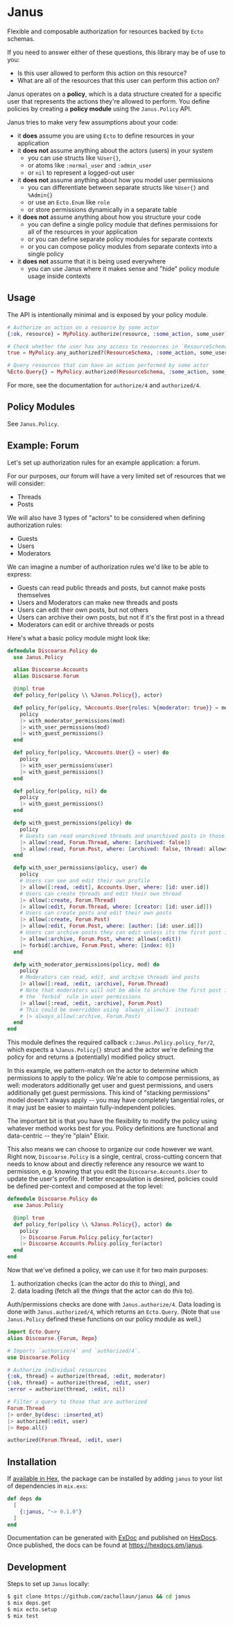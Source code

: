 # Janus

<!-- MDOC -->

Flexible and composable authorization for resources backed by `Ecto` schemas.

If you need to answer either of these questions, this library may be of use to you:

- Is this user allowed to perform this action on this resource?
- What are all of the resources that this user can perform this action on?

Janus operates on a **policy**, which is a data structure created for a specific user that represents the actions they're allowed to perform.
You define policies by creating a **policy module** using the `Janus.Policy` API.

Janus tries to make very few assumptions about your code:

- it **does** assume you are using `Ecto` to define resources in your application
- it **does not** assume anything about the actors (users) in your system
  - you can use structs like `%User{}`,
  - or atoms like `:normal_user` and `:admin_user`
  - or `nil` to represent a logged-out user
- it **does not** assume anything about how you model user permissions
  - you can differentiate between separate structs like `%User{}` and `%Admin{}`
  - or use an `Ecto.Enum` like `role`
  - or store permissions dynamically in a separate table
- it **does not** assume anything about how you structure your code
  - you can define a single policy module that defines permissions for all of the resources in your application
  - or you can define separate policy modules for separate contexts
  - or you can compose policy modules from separate contexts into a single policy
- it **does not** assume that it is being used everywhere
  - you can use Janus where it makes sense and "hide" policy module usage inside contexts

## Usage

The API is intentionally minimal and is exposed by your policy module.

```elixir
# Authorize an action on a resource by some actor
{:ok, resource} = MyPolicy.authorize(resource, :some_action, some_user)

# Check whether the user has any access to resources in `ResourceSchema`
true = MyPolicy.any_authorized?(ResourceSchema, :some_action, some_user)

# Query resources that can have an action performed by some actor
%Ecto.Query{} = MyPolicy.authorized(ResourceSchema, :some_action, some_user)
```

For more, see the documentation for `authorize/4` and `authorized/4`.

## Policy Modules

See `Janus.Policy`.

## Example: Forum

Let's set up authorization rules for an example application: a forum.

For our purposes, our forum will have a very limited set of resources that we will consider:

- Threads
- Posts

We will also have 3 types of "actors" to be considered when defining authorization rules:

- Guests
- Users
- Moderators

We can imagine a number of authorization rules we'd like to be able to express:

- Guests can read public threads and posts, but cannot make posts themselves
- Users and Moderators can make new threads and posts
- Users can edit their own posts, but not others
- Users can archive their own posts, but not if it's the first post in a thread
- Moderators can edit or archive threads or posts

Here's what a basic policy module might look like:

```elixir
defmodule Discoarse.Policy do
  use Janus.Policy

  alias Discoarse.Accounts
  alias Discoarse.Forum

  @impl true
  def policy_for(policy \\ %Janus.Policy{}, actor)

  def policy_for(policy, %Accounts.User{roles: %{moderator: true}} = mod) do
    policy
    |> with_moderator_permissions(mod)
    |> with_user_permissions(mod)
    |> with_guest_permissions()
  end

  def policy_for(policy, %Accounts.User{} = user) do
    policy
    |> with_user_permissions(user)
    |> with_guest_permissions()
  end

  def policy_for(policy, nil) do
    policy
    |> with_guest_permissions()
  end

  defp with_guest_permissions(policy) do
    policy
    # Guests can read unarchived threads and unarchived posts in those threads
    |> allow(:read, Forum.Thread, where: [archived: false])
    |> allow(:read, Forum.Post, where: [archived: false, thread: allows(:read)])
  end

  defp with_user_permissions(policy, user) do
    policy
    # Users can see and edit their own profile
    |> allow([:read, :edit], Accounts.User, where: [id: user.id])
    # Users can create threads and edit their own thread
    |> allow(:create, Forum.Thread)
    |> allow(:edit, Forum.Thread, where: [creator: [id: user.id]])
    # Users can create posts and edit their own posts
    |> allow(:create, Forum.Post)
    |> allow(:edit, Forum.Post, where: [author: [id: user.id]])
    # Users can archive posts they can edit unless its the first post in a thread
    |> allow(:archive, Forum.Post, where: allows(:edit))
    |> forbid(:archive, Forum.Post, where: [index: 0])
  end

  defp with_moderator_permissions(policy, mod) do
    policy
    # Moderators can read, edit, and archive threads and posts
    |> allow([:read, :edit, :archive], Forum.Thread)
    # Note that moderators will not be able to archive the first post in a thread due to
    # the `forbid` rule in user permissions
    |> allow([:read, :edit, :archive], Forum.Post)
    # This could be overridden using `always_allow/3` instead:
    # |> always_allow(:archive, Forum.Post)
  end
end
```

This module defines the required callback `c:Janus.Policy.policy_for/2`, which expects a `%Janus.Policy{}` struct and the actor we're defining the policy for and returns a (potentially) modified policy struct.

In this example, we pattern-match on the actor to determine which permissions to apply to the policy.
We're able to compose permissions, as well: moderators additionally get user and guest permissions, and users additionally get guest permissions.
This kind of "stacking permissions" model doesn't always apply -- you may have completely tangential roles, or it may just be easier to maintain fully-independent policies.

The important bit is that you have the flexibility to modify the policy using whatever method works best for you.
Policy definitions are functional and data-centric -- they're "plain" Elixir.

This also means we can choose to organize our code however we want.
Right now, `Discoarse.Policy` is a single, central, cross-cutting concern that needs to know about and directly reference any resource we want to permission, e.g. knowing that you edit the `Discoarse.Accounts.User` to update the user's profile.
If better encapsulation is desired, policies could be defined per-context and composed at the top level:

```elixir
defmodule Discoarse.Policy do
  use Janus.Policy

  @impl true
  def policy_for(policy \\ %Janus.Policy{}, actor) do
    policy
    |> Discoarse.Forum.Policy.policy_for(actor)
    |> Discoarse.Accounts.Policy.policy_for(actor)
  end
end
```

Now that we've defined a policy, we can use it for two main purposes:

1. authorization checks (can the actor do _this_ to _thing_), and
2. data loading (fetch all the _things_ that the actor can do _this_ to).

Auth/permissions checks are done with `Janus.authorize/4`.
Data loading is done with `Janus.authorized/4`, which returns an `Ecto.Query`.
(Note that `use Janus.Policy` defined these functions on our policy module as well.)

```elixir
import Ecto.Query
alias Discoarse.{Forum, Repo}

# Imports `authorize/4` and `authorized/4`.
use Discoarse.Policy

# Authorize individual resources
{:ok, thread} = authorize(thread, :edit, moderator)
{:ok, thread} = authorize(thread, :edit, user)
:error = authorize(thread, :edit, nil)

# Filter a query to those that are authorized
Forum.Thread
|> order_by(desc: :inserted_at)
|> authorized(:edit, user)
|> Repo.all()

authorized(Forum.Thread, :edit, user)
```


<!-- MDOC -->

## Installation

If [available in Hex](https://hex.pm/docs/publish), the package can be installed by adding `janus` to your list of dependencies in `mix.exs`:

```elixir
def deps do
  [
    {:janus, "~> 0.1.0"}
  ]
end
```

Documentation can be generated with [ExDoc](https://github.com/elixir-lang/ex_doc) and published on [HexDocs](https://hexdocs.pm).
Once published, the docs can be found at <https://hexdocs.pm/janus>.

## Development

Steps to set up `Janus` locally:

```bash
$ git clone https://github.com/zachallaun/janus && cd janus
$ mix deps.get
$ mix ecto.setup
$ mix test
```
